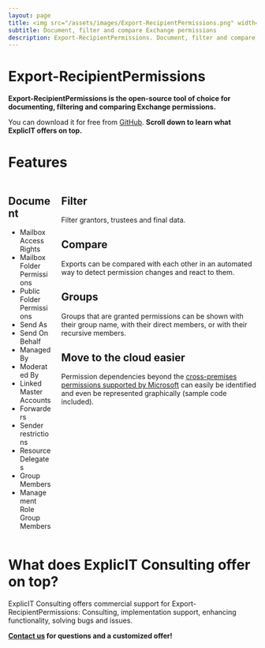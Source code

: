 ```yaml
---
layout: page
title: <img src="/assets/images/Export-RecipientPermissions.png" width="400" alt="Export-RecipientPermissions">
subtitle: Document, filter and compare Exchange permissions
description: Export-RecipientPermissions. Document, filter and compare Exchange permissions. Export-RecipientPermissions is the open-source tool of choice for documenting, filtering and comparing Exchange permissions.
---
```

# Export-RecipientPermissions
**Export-RecipientPermissions is the open-source tool of choice for documenting, filtering and comparing Exchange permissions.**

You can download it for free from <a href="https://github.com/GruberMarkus/Export-RecipientPermissions">GitHub</a>. **Scroll down to learn what ExplicIT offers on top.**

# Features
<div class="columns">
    <div class="column">
        <h2>Document</h2>
        <ul>
            <li>Mailbox Access Rights</li>
            <li>Mailbox Folder Permissions</li>
            <li>Public Folder Permissions</li>
            <li>Send As</li>
            <li>Send On Behalf</li>
            <li>Managed By</li>
            <li>Moderated By</li>
            <li>Linked Master Accounts</li>
            <li>Forwarders</li>
            <li>Sender restrictions</li>
            <li>Resource Delegates</li>
            <li>Group Members</li>
            <li>Management Role Group Members</li>
        </ul>
    </div>
    <div class="column">
        <h2>Filter</h2>
        Filter grantors, trustees and final data.
        <h2>Compare</h2>
        Exports can be compared with each other in an automated way to detect permission changes and react to them.
        <h2>Groups</h2>
        Groups that are granted permissions can be shown with their group name, with their direct members, or with their recursive members.
        <h2>Move to the cloud easier</h2>
        Permission dependencies beyond the <a href ="https://learn.microsoft.com/en-us/exchange/permissions">cross-premises permissions supported by Microsoft</a> can easily be identified and even be represented graphically (sample code included).
    </div>
</div>

# What does ExplicIT Consulting offer on top?
ExplicIT Consulting offers commercial support for Export-RecipientPermissions: Consulting, implementation support, enhancing functionality, solving bugs and issues.

**[Contact us](mailto:welcome@explicitconsulting.at) for questions and a customized offer!**
